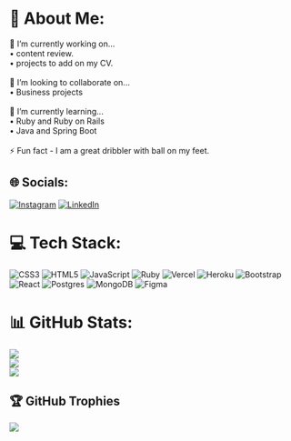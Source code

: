 # 💫 About Me:
🔭 I’m currently working on...<br>    • content review.<br>    • projects to add on my CV.<br><br>👯 I’m looking to collaborate on...<br>• Business projects <br><br>🌱 I’m currently learning...<br>    • Ruby and Ruby on Rails <br>    • Java and Spring Boot <br><br>⚡ Fun fact  - I am a great dribbler with ball on my feet.


## 🌐 Socials:
[![Instagram](https://img.shields.io/badge/Instagram-%23E4405F.svg?logo=Instagram&logoColor=white)](https://instagram.com/temba._) [![LinkedIn](https://img.shields.io/badge/LinkedIn-%230077B5.svg?logo=linkedin&logoColor=white)](https://linkedin.com/in/brandon-temba-359633223) 

# 💻 Tech Stack:
![CSS3](https://img.shields.io/badge/css3-%231572B6.svg?style=for-the-badge&logo=css3&logoColor=white) ![HTML5](https://img.shields.io/badge/html5-%23E34F26.svg?style=for-the-badge&logo=html5&logoColor=white) ![JavaScript](https://img.shields.io/badge/javascript-%23323330.svg?style=for-the-badge&logo=javascript&logoColor=%23F7DF1E) ![Ruby](https://img.shields.io/badge/ruby-%23CC342D.svg?style=for-the-badge&logo=ruby&logoColor=white) ![Vercel](https://img.shields.io/badge/vercel-%23000000.svg?style=for-the-badge&logo=vercel&logoColor=white) ![Heroku](https://img.shields.io/badge/heroku-%23430098.svg?style=for-the-badge&logo=heroku&logoColor=white) ![Bootstrap](https://img.shields.io/badge/bootstrap-%23563D7C.svg?style=for-the-badge&logo=bootstrap&logoColor=white) ![React](https://img.shields.io/badge/react-%2320232a.svg?style=for-the-badge&logo=react&logoColor=%2361DAFB) ![Postgres](https://img.shields.io/badge/postgres-%23316192.svg?style=for-the-badge&logo=postgresql&logoColor=white) ![MongoDB](https://img.shields.io/badge/MongoDB-%234ea94b.svg?style=for-the-badge&logo=mongodb&logoColor=white) 	![Figma](https://img.shields.io/badge/figma-%23F24E1E.svg?style=for-the-badge&logo=figma&logoColor=white)
# 📊 GitHub Stats:
![](https://github-readme-stats.vercel.app/api?username=temba626&theme=dark&hide_border=false&include_all_commits=false&count_private=false)<br/>
![](https://github-readme-streak-stats.herokuapp.com/?user=temba626&theme=dark&hide_border=false)<br/>
![](https://github-readme-stats.vercel.app/api/top-langs/?username=temba626&theme=dark&hide_border=false&include_all_commits=false&count_private=false&layout=compact)

## 🏆 GitHub Trophies
![](https://github-profile-trophy.vercel.app/?username=temba626&theme=radical&no-frame=false&no-bg=true&margin-w=4)

<!-- Proudly created with GPRM ( https://gprm.itsvg.in ) -->

